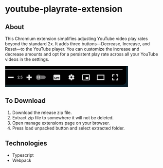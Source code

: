 # youtube-playrate-extension

## About

This Chromium extension simplifies adjusting YouTube video play rates beyond the standard 2x. It adds three buttons—Decrease, Increase, and Reset—to the YouTube player. You can customize the increase and decrease amounts and opt for a persistent play rate across all your YouTube videos in the settings.

![new buttons](./image.png)


## To Download

1. Download the release zip file.
2. Extract zip file to somewhere it will not be deleted.
3. Open manage extensions page on your browser.
4. Press load unpacked button and select extracted folder.

 
 ## Technologies
 - Typescript
 - Webpack